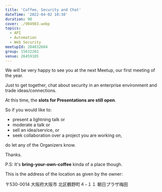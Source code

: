 ```yaml
---
title: 'Coffee, Security and Chat'
dateTime: '2022-04-02 10:30'
duration: 90
cover: ./904983.webp
topics:
  - API
  - Automation
  - Web Security
meetupId: 284832684
group: 15632202
venue: 26459185
---
```


We will be very happy to see you at the next Meetup, our first meeting of the year.

Just to get together, chat about security in an enterprise environment and trade ideas/connections.

At this time, the **slots for Presentations are still open**.

So if you would like to:

* present a lightning talk or
* moderate a talk or
* sell an idea/service, or
* seek collaboration over a project you are working on,

do let any of the Organizers know.

Thanks.

P.S: It's **bring-your-own-coffee** kinda of a place though.

This is the address of the location as given by the owner:

〒530-0014
大阪府大阪市
北区鶴野町４−１１
朝日プラザ梅田
